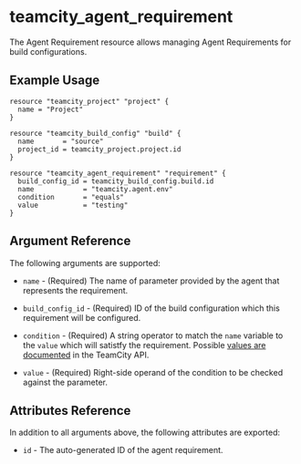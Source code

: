# teamcity_agent_requirement

The Agent Requirement resource allows managing Agent Requirements for build configurations.

## Example Usage

```hcl
resource "teamcity_project" "project" {
  name = "Project"
}

resource "teamcity_build_config" "build" {
  name       = "source"
  project_id = teamcity_project.project.id
}

resource "teamcity_agent_requirement" "requirement" {
  build_config_id = teamcity_build_config.build.id
  name            = "teamcity.agent.env"
  condition       = "equals"
  value           = "testing"
}
```

## Argument Reference

The following arguments are supported:

* `name` - (Required) The name of parameter provided by the agent that represents the requirement.

* `build_config_id` - (Required) ID of the build configuration which this requirement will be configured.

* `condition` - (Required) A string operator to match the `name` variable to the `value` which will satistfy the requirement. Possible [values are documented](https://godoc.org/github.com/cvbarros/go-teamcity/pkg/teamcity#pkg-variables) in the TeamCity API.

* `value` - (Required) Right-side operand of the condition to be checked against the parameter.

## Attributes Reference

In addition to all arguments above, the following attributes are exported:

* `id` - The auto-generated ID of the agent requirement.
